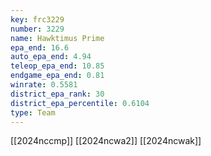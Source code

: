 ```yaml
---
key: frc3229
number: 3229
name: Hawktimus Prime
epa_end: 16.6
auto_epa_end: 4.94
teleop_epa_end: 10.85
endgame_epa_end: 0.81
winrate: 0.5581
district_epa_rank: 30
district_epa_percentile: 0.6104
type: Team
---
```

[[2024nccmp]]
[[2024ncwa2]]
[[2024ncwak]]
